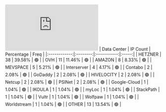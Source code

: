 ![Diagramm](https://github.com/obajay/StateSync-snapshots/blob/main/Projects/Aura/1/README.md)
| Data Center | IP Count | Percentage | Freq |
|:------------:|:--------:|:-----------:|:-----:|
| HETZNER | 38 | 39.58% | 🟢 |
| OVH | 11 | 11.46% | 🟢 |
| AMAZON | 8 | 8.33% | 🟢 |
| MEVSPACE | 5 | 5.21% | 🟢 |
| Interserver | 4 | 4.17% | 🟢 |
| Contabo | 2 | 2.08% | 🟢 |
| GoDaddy | 2 | 2.08% | 🟢 |
| HIVELOCITY | 2 | 2.08% | 🟢 |
| Netcup | 2 | 2.08% | 🟢 |
| PSINet | 2 | 2.08% | 🟢 |
| Google-Cloud | 1 | 1.04% | 🟢 |
| IKOULA | 1 | 1.04% | 🟢 |
| myLoc | 1 | 1.04% | 🟢 |
| StackPath | 1 | 1.04% | 🟢 |
| Vultr | 1 | 1.04% | 🟢 |
| Wolfpaw | 1 | 1.04% | 🟢 |
| Worldstream | 1 | 1.04% | 🟢 |
| OTHER | 13 | 13.54% | 🟢 |
